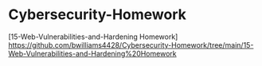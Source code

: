# Cybersecurity-Homework

[15-Web-Vulnerabilities-and-Hardening Homework] https://github.com/bwilliams4428/Cybersecurity-Homework/tree/main/15-Web-Vulnerabilities-and-Hardening%20Homework
